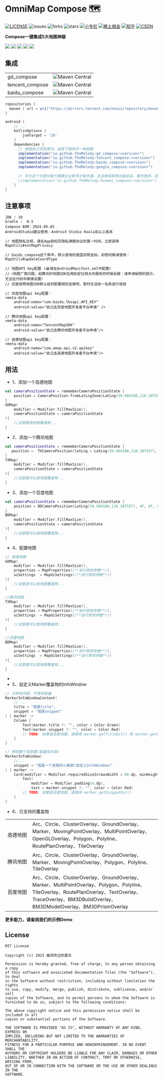 OmniMap Compose 🗺
===============
<a href="https://github.com/TheMelody/OmniMap-Compose/blob/main/LICENSE"><img alt="LICENSE" src="https://img.shields.io/github/license/TheMelody/OmniMap-Compose"/></a>  <img alt="issues" src="https://img.shields.io/github/issues/TheMelody/OmniMap-Compose?color=important"/>  <img alt="forks" src="https://img.shields.io/github/forks/TheMelody/OmniMap-Compose?color=blueviolet"/>  <img alt="stars" src="https://img.shields.io/github/stars/TheMelody/OmniMap-Compose?color=success"/>  <a href="https://xiaozhuanlan.com/u/halifax" target="blank"><img alt="小专栏" src="https://img.shields.io/badge/%E5%B0%8F%E4%B8%93%E6%A0%8F-ff7055" ></a>  <a href="https://juejin.cn/user/8451824316670/posts" target="blank"><img alt="稀土掘金" src="https://img.shields.io/badge/%E7%A8%80%E5%9C%9F%E6%8E%98%E9%87%91-%231e80FF" ></a>  <a href="https://www.zhihu.com/people/fq_halifax" target="blank"><img src="https://img.shields.io/badge/%E7%9F%A5%E4%B9%8E-1772F6" alt="知乎"></a>  <a href="https://blog.csdn.net/logicsboy" target="blank"><img src="https://img.shields.io/badge/CSDN-FC5531" alt="CSDN"></a>

**Compose一键集成5大地图神器**

<a href="https://lbsyun.baidu.com/index.php?title=androidsdk"><img src="https://img.shields.io/badge/-%E7%99%BE%E5%BA%A6%E5%9C%B0%E5%9B%BE-4e6ef2"></a>    <a href="https://lbs.amap.com/api/android-sdk/summary/"><img src="https://img.shields.io/badge/-%E9%AB%98%E5%BE%B7%E5%9C%B0%E5%9B%BE-success"></a>    <a href="https://lbs.qq.com/mobile/androidMapSDK/developerGuide/androidSummary"><img src="https://img.shields.io/badge/-%E8%85%BE%E8%AE%AF%E5%9C%B0%E5%9B%BE-E91E1E"></a>    <a href="https://developer.huawei.com/consumer/cn/doc/development/HMSCore-Guides/android-sdk-brief-introduction-0000001061991343"><img src="https://img.shields.io/badge/-%E8%8A%B1%E7%93%A3%E5%9C%B0%E5%9B%BE-orange"></a>    <a href="https://developers.google.com/maps/documentation/android-sdk/start?hl=zh-cn"><img src="https://img.shields.io/badge/-Google%E5%9C%B0%E5%9B%BE-blue"></a>

集成
-------
<table>
 <tr>
  <td>gd_compose</td><td><img alt="Maven Central" src="https://img.shields.io/maven-central/v/io.github.TheMelody/gd_compose?versionPrefix=1.0.7"></td>
 </tr>
 <tr>
  <td>tencent_compose</td><td><img alt="Maven Central" src="https://img.shields.io/maven-central/v/io.github.TheMelody/tencent_compose?versionPrefix=1.0.7"></td>
 </tr>
 <tr>
  <td>baidu_compose</td><td><img alt="Maven Central" src="https://img.shields.io/maven-central/v/io.github.TheMelody/baidu_compose?versionPrefix=1.0.7"></td>
 </tr>
</table>

```groovy
repositories {
  maven { url = uri("https://mirrors.tencent.com/nexus/repository/maven-public/") }
}

android {
    // ...
    kotlinOptions {
        jvmTarget = '19'
    }
    dependencies {
      // 根据自己项目情况，选择下面其中一种地图
      implementation("io.github.TheMelody:gd_compose:<version>")       // 高德地图
      implementation("io.github.TheMelody:tencent_compose:<version>")  // 腾讯地图
      implementation("io.github.TheMelody:baidu_compose:<version>")    // 百度地图
      implementation("io.github.TheMelody:google_compose:<version>")   // Google地图 → 未开始
        
      // 华为这个大部分能力需要企业账号才能开通，无法继续其他功能验证，暂时放弃，劝退!
      //implementation("io.github.TheMelody:huawei_compose:<version>")   // 花瓣地图(Android 7.0+)
    }
}
```

注意事项
-------

```
JDK : 19
Gradle :  8.5
Compose BOM：2024.09.03
AndroidStudio建议使用：Android Studio Koala及以上版本

// 地图隐私合规，请在App授权完隐私弹窗协议的第一时间，立即调用
MapUtils#setMapPrivacy

// baidu_compose这个库中，默认使用的是国测局坐标，如想切换请使用：
MapUtils#updateCoordType

// 地图API Key配置 (😂请在AndroidManifest.xml中配置)
//（地图厂商问题，如腾讯的地图SDK在用到定位相关的服务的时候会报：请申请秘钥的提示，无法在代码中直接设置）
// 还是按照地图SDK默认给的配置规则去做吧，暂时无法统一名称进行收拢

// 百度地图api key配置：
<meta-data
    android:name="com.baidu.lbsapi.API_KEY"
    android:value="自己去百度地图开发者平台申请" />

// 腾讯地图api key配置：
<meta-data
    android:name="TencentMapSDK"
    android:value="自己去腾讯地图开发者平台申请"/>

// 高德地图api key配置：
<meta-data
    android:name="com.amap.api.v2.apikey"
    android:value="自己去高德地图开发者平台申请"/>

```

用法
-------

- 1、添加一个高德地图

```kt
val cameraPositionState = rememberCameraPositionState {
    position = CameraPosition.fromLatLngZoom(LatLng(39.984108,116.307557), 10F)
}
GDMap(
    modifier = Modifier.fillMaxSize(),
    cameraPositionState = cameraPositionState
){
    //这里面放地图覆盖物...
}
```

- 2、添加一个腾讯地图

```kt
val cameraPositionState = rememberCameraPositionState {
   position =  TXCameraPosition(latLng = LatLng(39.984108,116.307557), zoom = 10F, tilt = 0F, bearing = 0F)
}
TXMap(
    modifier = Modifier.fillMaxSize(),
    cameraPositionState = cameraPositionState
){
    //这里面可以放地图覆盖物...
}
```

- 3、添加一个百度地图

```kt
val cameraPositionState = rememberCameraPositionState {
    position = BDCameraPosition(LatLng(39.984108,116.307557), 4F, 0f, 0f)
}
BDMap(
    modifier = Modifier.fillMaxSize(),
    cameraPositionState = cameraPositionState
){
    //这里面可以放地图覆盖物...
}
```

- 4、配置地图

```kt
// 高德地图
GDMap(
    modifier = Modifier.fillMaxSize(),
    properties = MapProperties(/**自行修改参数**/),
    uiSettings  = MapUiSettings(/**自行修改参数**/)
){
    //这里面可以放地图覆盖物...
}

//腾讯地图
TXMap(
    modifier = Modifier.fillMaxSize(),
    properties = MapProperties(/**自行修改参数**/),
    uiSettings  = MapUiSettings(/**自行修改参数**/)
){
    //这里面可以放地图覆盖物...
}

//百度地图
BDMap(
    modifier = Modifier.fillMaxSize(),
    properties = MapProperties(/**自行修改参数**/),
    uiSettings  = MapUiSettings(/**自行修改参数**/)
){
    //这里面可以放地图覆盖物...
}
```
- 
- 5、自定义Marker覆盖物的InfoWindow

```kt
// 只修改内容，不修改容器
MarkerInfoWindowContent(
    // ...
    title = "我是title",
    snippet = "我是snippet"
) { marker ->
    Column {
        Text(marker.title ?: "", color = Color.Green)
        Text(marker.snippet ?: "", color = Color.Red)
        // TODO: 如果是百度地图，请使用 marker.getTitleExt() 和 marker.getSnippetExt()
    }
}

// 修改整个信息窗(容器及内容)
MarkerInfoWindow(
    //...
    snippet = "我是一个卖报的小画家(自定义InfoWindow)"
) { marker ->
    Card(modifier = Modifier.requiredSizeIn(maxWidth = 88.dp, minHeight = 66.dp)) {
        Text(
            modifier = Modifier.padding(4.dp),
            text = marker.snippet ?: "", color = Color.Red)
        // TODO: 如果是百度地图，请使用 marker.getSnippetExt()
    }
}
```

- 6、已支持的覆盖物

<table>
 <tr>
  <td width="66px">高德地图</td> <td>Arc、Circle、ClusterOverlay、GroundOverlay、Marker、MovingPointOverlay、MultiPointOverlay、OpenGLOverlay、Polygon、Polyline、RoutePlanOverlay、TileOverlay</td>
 </tr>
 <tr>
  <td width="66px">腾讯地图</td> <td>Arc、Circle、ClusterOverlay、GroundOverlay、Marker、MovingPointOverlay、Polygon、Polyline、TileOverlay</td>
 </tr>
 <tr>
  <td width="66px">百度地图</td> <td>Arc、Circle、ClusterOverlay、GroundOverlay、Marker、MultiPointOverlay、Polygon、Polyline、TileOverlay、RoutePlanOverlay、TextOverlay、TraceOverlay、BM3DBuildOverlay、BM3DModelOverlay、BM3DPrismOverlay</td>
 </tr>
</table>

**更多能力，请查阅我们的示例Demo**

License
-------
```
MIT License

Copyright (c) 2023 被风吹过的夏天

Permission is hereby granted, free of charge, to any person obtaining a copy
of this software and associated documentation files (the "Software"), to deal
in the Software without restriction, including without limitation the rights
to use, copy, modify, merge, publish, distribute, sublicense, and/or sell
copies of the Software, and to permit persons to whom the Software is
furnished to do so, subject to the following conditions:

The above copyright notice and this permission notice shall be included in all
copies or substantial portions of the Software.

THE SOFTWARE IS PROVIDED "AS IS", WITHOUT WARRANTY OF ANY KIND, EXPRESS OR
IMPLIED, INCLUDING BUT NOT LIMITED TO THE WARRANTIES OF MERCHANTABILITY,
FITNESS FOR A PARTICULAR PURPOSE AND NONINFRINGEMENT. IN NO EVENT SHALL THE
AUTHORS OR COPYRIGHT HOLDERS BE LIABLE FOR ANY CLAIM, DAMAGES OR OTHER
LIABILITY, WHETHER IN AN ACTION OF CONTRACT, TORT OR OTHERWISE, ARISING FROM,
OUT OF OR IN CONNECTION WITH THE SOFTWARE OR THE USE OR OTHER DEALINGS IN THE
SOFTWARE.
```
